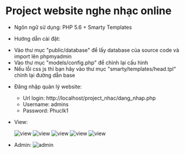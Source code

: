 
# Project website nghe nhạc online
* Ngôn ngữ sử dụng: PHP 5.6 + Smarty Templates

* Hướng dẫn cài đặt:
 + Vào thư mục "public/database" để lấy database của source code và import lên phpmyadmin
 + Vào thư mục "models/config.php" để chỉnh lại cấu hình 
 + Nếu lỗi css js thì bạn hãy vào thư mục "smarty/templates/head.tpl" chỉnh lại đường dẫn base

* Đăng nhập quản lý website: 
    + Url login: http://localhost/project_nhac/dang_nhap.php
    + Username: admins
    + Password: Phuclk1
   
* View:
    
   ![view](https://farm5.staticflickr.com/4684/38589789365_d54beb4fb1_h.jpg)
   ![view](https://farm5.staticflickr.com/4593/39438198102_654b956477_h.jpg)
   ![view](https://farm5.staticflickr.com/4688/38589789175_fcf5c29b5a_h.jpg)
   ![view](https://farm5.staticflickr.com/4587/27691250539_a9ad6ae7a2_h.jpg)
   ![view](https://farm5.staticflickr.com/4593/38589789065_3c7e252235_h.jpg)
   
* Admin:
![admin](https://farm5.staticflickr.com/4729/38589788955_bb1cea5ea6_h.jpg)
